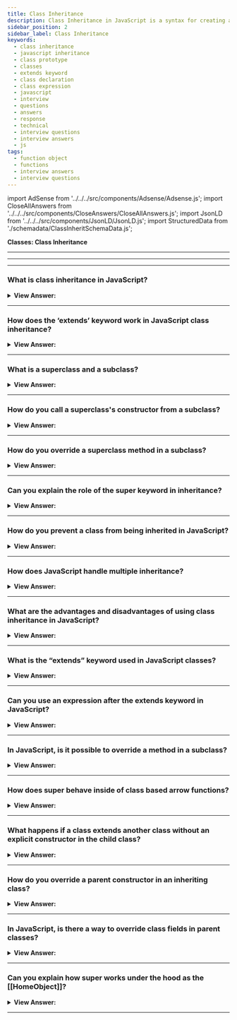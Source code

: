```yaml
---
title: Class Inheritance
description: Class Inheritance in JavaScript is a syntax for creating a class in JavaScript. What is the extends keyword used in JavaScript classes? Interview Questions
sidebar_position: 2
sidebar_label: Class Inheritance
keywords:
  - class inheritance
  - javascript inheritance
  - class prototype
  - classes
  - extends keyword
  - class declaration
  - class expression
  - javascript
  - interview
  - questions
  - answers
  - response
  - technical
  - interview questions
  - interview answers
  - js
tags:
  - function object
  - functions
  - interview answers
  - interview questions
---
```


import AdSense from '../../../src/components/Adsense/Adsense.js';
import CloseAllAnswers from '../../../src/components/CloseAnswers/CloseAllAnswers.js';
import JsonLD from '../../../src/components/JsonLD/JsonLD.js';
import StructuredData from './schemadata/ClassInheritSchemaData.js';

<JsonLD data={StructuredData} />

<head>
  <title>Class Inheritance | Frontend Phone Interview Questions</title>
</head>

**Classes: Class Inheritance**

---

<AdSense />

---

<CloseAllAnswers />

---

### What is class inheritance in JavaScript?

<details>
  <summary><strong>View Answer:</strong></summary>
  <div>
  <div><strong>Interview Response:</strong> Class inheritance in JavaScript allows a subclass to inherit properties and methods from a parent class, enabling code reuse and reducing redundancy.
  </div><br />
  <div><strong className="codeExample">Code Example:</strong><br /><br />

  <div></div>

```js
class Animal {
  constructor(name) {
    this.name = name;
  }
  
  speak() {
    console.log(`${this.name} makes a sound.`);
  }
}

class Dog extends Animal {
  constructor(name, breed) {
    super(name);
    this.breed = breed;
  }
  
  speak() {
    console.log(`${this.name} barks!`);
  }
  
  fetch() {
    console.log(`${this.name} fetches the ball.`);
  }
}

const myDog = new Dog("Buddy", "Golden Retriever");
myDog.speak(); // Output: "Buddy barks!"
myDog.fetch(); // Output: "Buddy fetches the ball."
```

  </div>
  </div>
</details>

---

### How does the ‘extends’ keyword work in JavaScript class inheritance?

<details>
  <summary><strong>View Answer:</strong></summary>
  <div>
  <div><strong>Interview Response:</strong> The "extends" keyword in JavaScript class inheritance creates a subclass that inherits properties and methods from a parent class, and can also define new properties and methods.
  </div>
  </div>
</details>

---

### What is a superclass and a subclass?

<details>
  <summary><strong>View Answer:</strong></summary>
  <div>
  <div><strong>Interview Response:</strong> A superclass is a class that is inherited from by other classes, while a subclass is a class that inherits properties and methods from a superclass.
  </div>
  </div>
</details>

---

### How do you call a superclass's constructor from a subclass?

<details>
  <summary><strong>View Answer:</strong></summary>
  <div>
  <div><strong>Interview Response:</strong> To call a superclass's constructor from a subclass in JavaScript, use the "super()" method within the subclass's constructor, passing any necessary arguments.
  </div><br />
  <div><strong className="codeExample">Code Example:</strong><br /><br />

  <div></div>

```js
class Animal {
  constructor(name) {
    this.name = name;
  }
}

class Dog extends Animal {
  constructor(name, breed) {
    super(name); // Call superclass's constructor
    this.breed = breed;
  }
}

const myDog = new Dog("Buddy", "Golden Retriever");
console.log(myDog.name); // Output: "Buddy"
```

  </div>
  </div>
</details>

---

### How do you override a superclass method in a subclass?

<details>
  <summary><strong>View Answer:</strong></summary>
  <div>
  <div><strong>Interview Response:</strong> To override a superclass method in a subclass in JavaScript, define a new method with the same name in the subclass, which will replace the superclass method.
  </div><br />
  <div><strong className="codeExample">Code Example:</strong><br /><br />

  <div></div>

```js
class Animal {
  speak() {
    console.log("Animal makes a sound.");
  }
}

class Dog extends Animal {
  speak() {               // overriding Animal Class
    console.log("Dog barks!");
  }
}

const myDog = new Dog();
myDog.speak(); // Output: "Dog barks!"
```

  </div>
  </div>
</details>

---

### Can you explain the role of the super keyword in inheritance?

<details>
  <summary><strong>View Answer:</strong></summary>
  <div>
  <div><strong>Interview Response:</strong> The "super" keyword in JavaScript refers to the parent class and is used to call the parent's constructor or methods from a subclass.
  </div>
  </div>
</details>

---

### How do you prevent a class from being inherited in JavaScript?

<details>
  <summary><strong>View Answer:</strong></summary>
  <div>
  <div><strong>Interview Response:</strong> To prevent a class from being inherited in JavaScript, create a private constructor using a Symbol and throw an error if the constructor is invoked by a subclass during inheritance.
  </div><br />
  <div><strong className="codeExample">Code Example:</strong><br /><br />

  <div></div>

Explicit Prevention using Symbol():

```js
const FinalClassSymbol = Symbol('FinalClass');

class FinalClass {
    constructor() {
        if (this[FinalClassSymbol] !== FinalClassSymbol) {
            throw new Error('This class cannot be extended');
        }
        // The rest of your constructor code goes here...
    }
}

class ChildClass extends FinalClass {
    constructor() {
        super();
        this[FinalClassSymbol] = FinalClassSymbol;
    }
}

try {
    const child = new ChildClass();
} catch (e) {
    console.error(e.message);
}

```

  </div>
  </div>
</details>

---

### How does JavaScript handle multiple inheritance?

<details>
  <summary><strong>View Answer:</strong></summary>
  <div>
  <div><strong>Interview Response:</strong> JavaScript doesn't support multiple inheritance directly. However, you can achieve similar functionality using mixins, where you can extend and combine properties and methods from multiple objects.
  </div><br />
  <div><strong className="codeExample">Here's a simple example of a mixin:</strong><br /><br />

  <div></div>

```js
let mixin = {
    sayHi() {
        console.log(`Hello ${this.name}`);
    },
    sayBye() {
        console.log(`Bye ${this.name}`);
    },
};

class User {
    constructor(name) {
        this.name = name;
    }
}

// copy the methods
Object.assign(User.prototype, mixin);

// now User can say hi and bye
let user = new User("John");
user.sayHi(); // Hello John
user.sayBye(); // Bye John
```

  </div>
  </div>
</details>

---

### What are the advantages and disadvantages of using class inheritance in JavaScript?

<details>
  <summary><strong>View Answer:</strong></summary>
  <div>
  <div><strong>Interview Response:</strong> Advantages include code reusability, well-structured, easier maintenance, and encapsulation. Disadvantages include tight coupling, the potential for complexity, inflexibility, unintended side effects, and difficulty managing multiple inheritances (requires mixins).
  </div>
  </div>
</details>

---

### What is the “extends” keyword used in JavaScript classes?

<details>
  <summary><strong>View Answer:</strong></summary>
  <div>
  <div><strong>Interview Response:</strong> The extends keyword is used in class declarations or class expressions to create a class of a child of another class. We can use the "extends" keyword for subclassing bespoke classes and built-in objects such as the Date object and methods that return a class.
</div><br />
  <div><strong className="codeExample">Code Example:</strong><br /><br />

<strong>Syntax: </strong> class ChildClass extends ParentClass &#123;...&#125;<br /><br />

  <div></div>

```js
class Animal {
  constructor(name) {
    this.name = name;
  }

  speak() {
    console.log(`${this.name} makes a noise.`);
  }
}

class Dog extends Animal {
  constructor(name) {
    super(name); // call the super class constructor and pass in the name parameter
  }

  speak() {
    console.log(`${this.name} barks.`);
  }
}

let d = new Dog('Mitzie');

d.speak(); // Mitzie barks.
```

  </div>
  </div>
</details>

---

### Can you use an expression after the extends keyword in JavaScript?

<details>
  <summary><strong>View Answer:</strong></summary>
  <div>
  <div><strong>Interview Response:</strong> Yes, you can use an expression after the extends keyword in JavaScript. The expression must evaluate to a class or a constructor function, which will be used as the parent class.
</div><br />
  <div><strong className="codeExample">Code Example:</strong><br /><br />

  <div></div>

```js
function f(phrase) {
  return class {
    sayHi() {
      console.log(phrase);
    }
  };
}

class User extends f('Hello') {}

new User().sayHi(); // Hello
```

  </div>
  </div>
</details>

---

### In JavaScript, is it possible to override a method in a subclass?

<details>
  <summary><strong>View Answer:</strong></summary>
  <div>
  <div><strong>Interview Response:</strong> Yes, in JavaScript, we can override a method in a subclass by redefining the method with the same name in the subclass. Use the ‘super’ keyword to call the parent class's method if needed.</div><br />
  <div><strong className="codeExample">Code Example:</strong><br /><br />

  <div></div>

```js
class Animal {
  constructor(name) {
    this.speed = 0;
    this.name = name;
  }

  run(speed) {
    this.speed = speed;
    console.log(`${this.name} runs with speed ${this.speed}.`);
  }

  stop() {
    this.speed = 0;
    console.log(`${this.name} stands still.`);
  }
}

class Rabbit extends Animal {
  hide() {
    console.log(`${this.name} hides!`);
  }

  stop() {
    super.stop(); // call parent stop method
    this.hide(); // and then the hide method
  }
}

let rabbit = new Rabbit('White Rabbit');

rabbit.run(5); // White Rabbit runs with speed 5.
rabbit.stop(); // White Rabbit stands still. White Rabbit hides!
```

  </div>
  </div>
</details>

---

### How does super behave inside of class based arrow functions?

<details>
  <summary><strong>View Answer:</strong></summary>
  <div>
  <div><strong>Interview Response:</strong> In classes, the super keyword isn't available inside arrow functions. This is because arrow functions don't have their own this context, and super is closely related to this. You should use super inside traditional class methods.
</div><br />
  <div><strong className="codeExample">Code Example:</strong><br /><br />

  <div></div>

```javascript
class Parent {
  greet() {
    return "Hello from Parent";
  }
}

class Child extends Parent {
  greet() {
    let arrowFunc = () => {
      console.log(super.greet()); // Accesses parent's greet method
    };
    arrowFunc();
  }
}

let child = new Child();
child.greet(); // Output: "Hello from Parent"
```

In this example, the `Child` class extends the `Parent` class. Inside the `greet` method of `Child`, we define an arrow function `arrowFunc` that accesses `super.greet()` to call the `greet` method of the parent class. The output will be "Hello from Parent" as it successfully accesses the parent's `greet` method using `super`.

  </div>
  </div>
</details>

---

### What happens if a class extends another class without an explicit constructor in the child class?

<details>
  <summary><strong>View Answer:</strong></summary>
  <div>
  <div><strong>Interview Response:</strong> If a class extends another class without an explicit constructor in the child class, JavaScript automatically adds a default constructor that calls the parent class's constructor with the super keyword.
</div><br />
  <div><strong>Technical Response:</strong> According to the specification, if a class extends another class and has no constructor, then the parent class constructor is generated in the child class, passing the child all the arguments in the parent. This behavior happens if we do not write a constructor of our own.
</div><br />
  <div><strong className="codeExample">Code Example:</strong><br /><br />

  <div></div>

```js
class Rabbit extends Animal {
  // generated for extending classes without their own constructors
  constructor(...args) {
    super(...args);
  }
}
```

  </div>
  </div>
</details>

---

### How do you override a parent constructor in an inheriting class?

<details>
  <summary><strong>View Answer:</strong></summary>
  <div>
  <div><strong>Interview Response:</strong> To override a parent constructor in an inheriting class, define a constructor in the child class with the same name, and use the super keyword to call the parent constructor with required arguments.</div><br />
  <div><strong>Technical Response:</strong> Inheriting classes must call super in their constructor before using this, or it results in an error. We use the super keyword to access and call functions on an object's parent. When used in a constructor, the super keyword appears alone, and we must use it before this keyword. The super keyword gets used to call functions on a parent object.
</div><br />
  <div><strong className="codeExample">Code Example:</strong><br /><br />

  <div></div>

```js
class Animal {
  constructor(name) {
    this.speed = 0;
    this.name = name;
  }

  // ...
}

class Rabbit extends Animal {
  constructor(name, earLength) {
    super(name);
    this.earLength = earLength;
  }
  // ...
}

// now fine
let rabbit = new Rabbit('White Rabbit', 10);
console.log(rabbit.name); // White Rabbit
console.log(rabbit.earLength); // 10
```

  </div>
  </div>
</details>

---

### In JavaScript, is there a way to override class fields in parent classes?

<details>
  <summary><strong>View Answer:</strong></summary>
  <div>
  <div><strong>Interview Response:</strong> In JavaScript, you can override class fields in parent classes by declaring fields with the same name in the child class. The child class field value will take precedence over the parent class field value.
</div><br />
  <div><strong>Technical Response:</strong> We can override not only methods but also class fields. The main thing to remember is that the parent constructor always uses its field value, not the overridden one. To fix issues with overriding class fields, we can create a method to display the information needed in the inheriting class.
</div><br />
  <div><strong className="codeExample">Code Example:</strong><br /><br />

  <div></div>

```js
class Parent {
  // this is a class field
  greeting = "Hello from Parent";
}

class Child extends Parent {
  // overriding class field in parent
  greeting = "Hello from Child";
}

let child = new Child();
console.log(child.greeting); // Output: "Hello from Child"
```

  </div>
  </div>
</details>

---

### Can you explain how super works under the hood as the [[HomeObject]]?

<details>
  <summary><strong>View Answer:</strong></summary>
  <div>
  <div><strong>Interview Response:</strong> In JavaScript, super relies on the internal [[HomeObject]] property, which is set to the class prototype where the method is defined. It helps to find and call the parent class's method or constructor.
</div><br />
  <div><strong>Technical Response:</strong> While one might expect Obj.method() to reach up and call into Obj.prototype.method, this is not the case. To find super.method(), the called function uses its home object, a value created when it was initially defined and one that does not get changed when the method gets reassigned. When a function gets specified as a class or object method, its [[HomeObject]] property becomes that object. Then super uses it to resolve the parent prototype and its methods.
</div><br />
  <div><strong className="codeExample">Code Example:</strong><br /><br />

  <div></div>

```js
let animal = {
  name: 'Animal',
  eat() {
    // animal.eat.[[HomeObject]] == animal
    console.log(`${this.name} eats.`);
  },
};

let rabbit = {
  __proto__: animal,
  name: 'Rabbit',
  eat() {
    // rabbit.eat.[[HomeObject]] == rabbit
    super.eat();
  },
};

let longEar = {
  __proto__: rabbit,
  name: 'Long Ear',
  eat() {
    // longEar.eat.[[HomeObject]] == longEar
    super.eat();
  },
};

// works correctly
longEar.eat(); // Long Ear eats.
```

---

:::note
You should never call **proto** in your code. In this case, just call super.
:::

  </div>
  </div>
</details>

---
